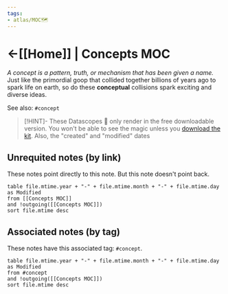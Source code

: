```yaml
---
tags:
- atlas/MOC🗺
---
```


# <-[[Home]] | Concepts MOC
*A concept is a pattern, truth, or mechanism that has been given a name.*
Just like the primordial goop that collided together billions of years ago to spark life on earth, so do these **conceptual** collisions spark exciting and diverse ideas. 

See also: `#concept`

> [!HINT]- These Datascopes 🔬 only render in the free downloadable version.
> You won't be able to see the magic unless you [download the kit](https://www.linkingyourthinking.com/download-lyt-kit).
> Also, the "created" and "modified" dates


## Unrequited notes (by link)
These notes point directly to this note. But this note doesn't point back.


```dataview
table file.mtime.year + "-" + file.mtime.month + "-" + file.mtime.day as Modified
from [[Concepts MOC]]
and !outgoing([[Concepts MOC]])
sort file.mtime desc
```

## Associated notes (by tag)
These notes have this associated tag: `#concept`.

```dataview
table file.mtime.year + "-" + file.mtime.month + "-" + file.mtime.day as Modified
from #concept
and !outgoing([[Concepts MOC]])
sort file.mtime desc
```
